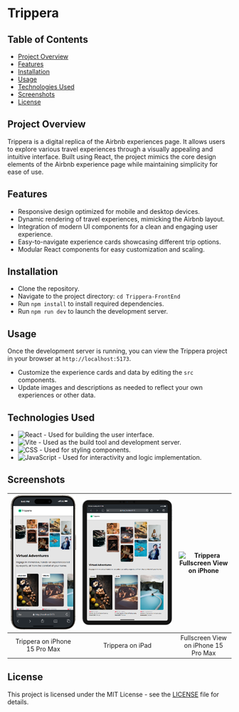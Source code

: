 # **Trippera**

## **Table of Contents**
- [Project Overview](#project-overview)
- [Features](#features)
- [Installation](#installation)
- [Usage](#usage)
- [Technologies Used](#technologies-used)
- [Screenshots](#screenshots)
- [License](#license)

## **Project Overview**
Trippera is a digital replica of the Airbnb experiences page. It allows users to explore various travel experiences through a visually appealing and intuitive interface. Built using React, the project mimics the core design elements of the Airbnb experience page while maintaining simplicity for ease of use.

## **Features**
- Responsive design optimized for mobile and desktop devices.
- Dynamic rendering of travel experiences, mimicking the Airbnb layout.
- Integration of modern UI components for a clean and engaging user experience.
- Easy-to-navigate experience cards showcasing different trip options.
- Modular React components for easy customization and scaling.

## **Installation**

- Clone the repository.
- Navigate to the project directory: `cd Trippera-FrontEnd`
- Run `npm install` to install required dependencies.
- Run `npm run dev` to launch the development server.

## **Usage**
Once the development server is running, you can view the Trippera project in your browser at `http://localhost:5173`.

- Customize the experience cards and data by editing the `src` components.
- Update images and descriptions as needed to reflect your own experiences or other data.
  
## **Technologies Used**

- ![React](https://img.shields.io/badge/React-20232A?style=for-the-badge&logo=react&logoColor=61DAFB) - Used for building the user interface.
- ![Vite](https://img.shields.io/badge/Vite-646CFF?style=for-the-badge&logo=vite&logoColor=white) - Used as the build tool and development server.
- ![CSS](https://img.shields.io/badge/CSS-1572B6?style=for-the-badge&logo=css3&logoColor=white) - Used for styling components.
- ![JavaScript](https://img.shields.io/badge/JavaScript-F7DF1E?style=for-the-badge&logo=javascript&logoColor=black) - Used for interactivity and logic implementation.


## **Screenshots**

| ![Trippera on iPhone 15 Pro Max](./images/iPhone-15-PRO-MAX-localhost.png) | ![Trippera on iPad](./images/iPad-PRO-11-localhost.png) | ![Trippera Fullscreen View on iPhone](./images/iPhone-15-PRO-MAX-localhost%20(1).png) |
|:-------------------------------------------------------------------------:|:------------------------------------------------------------:|:------------------------------------------------------------------------------:|
| Trippera on iPhone 15 Pro Max                                          | Trippera on iPad                                          | Fullscreen View on iPhone 15 Pro Max                                           |

## **License**
This project is licensed under the MIT License - see the [LICENSE](LICENSE) file for details.